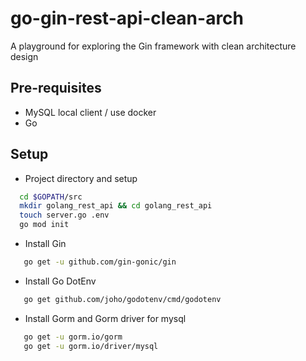 
# go-gin-rest-api-clean-arch

A playground for exploring the Gin framework with clean architecture design

## Pre-requisites
- MySQL local client / use docker
- Go

## Setup

- Project directory and setup
```bash
  cd $GOPATH/src
  mkdir golang_rest_api && cd golang_rest_api
  touch server.go .env
  go mod init
```
- Install Gin
```bash
   go get -u github.com/gin-gonic/gin
```
- Install Go DotEnv
```bash
   go get github.com/joho/godotenv/cmd/godotenv
```
- Install Gorm and Gorm driver for mysql
```bash
   go get -u gorm.io/gorm
   go get -u gorm.io/driver/mysql
```

    
